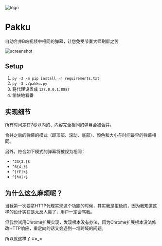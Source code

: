 ![logo](https://cloud.githubusercontent.com/assets/6646473/17503651/20b41376-5e24-11e6-8829-6b8a0ccd47a9.png)
# Pakku
自动合并B站视频中相同的弹幕，让您免受节奏大师刷屏之苦

![screenshot](https://cloud.githubusercontent.com/assets/6646473/17503800/5cba26e8-5e25-11e6-87c1-04431ef58e17.png)

## Setup

1. `py -3 -m pip install -r requirements.txt`
2. `py -3 ./pakku.py`
3. 将代理设置成 `127.0.0.1:8887`
4. 愉快地看番

## 实现细节

所有时间差在7秒以内的、内容完全相同的弹幕会被合并。

合并之后的弹幕的模式（即顶部、滚动、底部）、颜色和大小与时间最早的弹幕相同。

另外，符合如下模式的弹幕将被视为相同：

- `^23{3,}$`
- `^6{4,}$`
- `^[fF]+$`
- `^[hH]+$`

## 为什么这么麻烦呢？

当我第一次要拿HTTP代理实现这个功能的时候，其实我是拒绝的，因为我知道这样的设计实在是太反人类了，用户一定会骂我。

但我尝试用Chrome扩展实现，发现根本没有办法，因为Chrome扩展根本没法修改HTTP响应，重定向的话又会遇到一堆跨域的问题。

所以就这样了 #=_=

